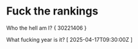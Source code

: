 # Fuck the rankings

Who the hell am I?
{ 30221406 }

What fucking year is it?
[ 2025-04-17T09:30:00Z ]
